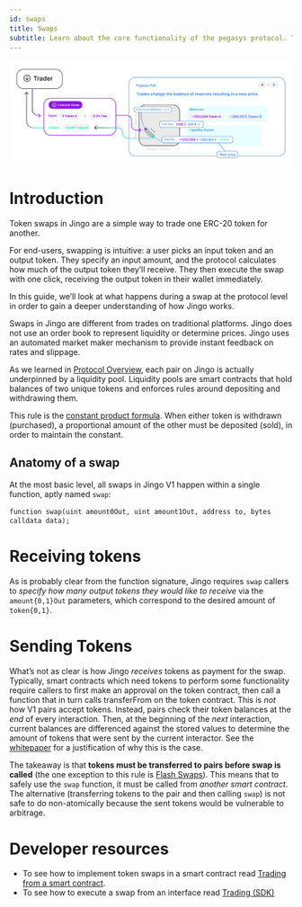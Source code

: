 ```yaml
---
id: swaps
title: Swaps
subtitle: Learn about the core functionality of the pegasys protocol. Token Swaps.
---
```


![](./images/trade.jpg)

# Introduction

Token swaps in Jingo are a simple way to trade one ERC-20 token for another.

For end-users, swapping is intuitive: a user picks an input token and an output token. They specify an input amount, and the protocol calculates how much of the output token they’ll receive. They then execute the swap with one click, receiving the output token in their wallet immediately.

In this guide, we’ll look at what happens during a swap at the protocol level in order to gain a deeper understanding of how Jingo works.

Swaps in Jingo are different from trades on traditional platforms. Jingo does not use an order book to represent liquidity or determine prices. Jingo uses an automated market maker mechanism to provide instant feedback on rates and slippage.

As we learned in [Protocol Overview](../protocol-overview/how-pegasys-works), each pair on Jingo is actually underpinned by a liquidity pool. Liquidity pools are smart contracts that hold balances of two unique tokens and enforces rules around depositing and withdrawing them.

This rule is the [constant product formula](../protocol-overview/glossary#constant-product-formula). When either token is withdrawn (purchased), a proportional amount of the other must be deposited (sold), in order to maintain the constant.

## Anatomy of a swap

At the most basic level, all swaps in Jingo V1 happen within a single function, aptly named `swap`:

```solidity
function swap(uint amount0Out, uint amount1Out, address to, bytes calldata data);
```

# Receiving tokens

As is probably clear from the function signature, Jingo requires `swap` callers to _specify how many output tokens they would like to receive_ via the `amount{0,1}Out` parameters, which correspond to the desired amount of `token{0,1}`.

# Sending Tokens

What’s not as clear is how Jingo _receives_ tokens as payment for the swap. Typically, smart contracts which need tokens to perform some functionality require callers to first make an approval on the token contract, then call a function that in turn calls transferFrom on the token contract. This is _not_ how V1 pairs accept tokens. Instead, pairs check their token balances at the _end_ of every interaction. Then, at the beginning of the _next_ interaction, current balances are differenced against the stored values to determine the amount of tokens that were sent by the current interactor. See the <a href='/whitepaper.pdf' rel='noopener noreferrer'>whitepaper</a> for a justification of why this is the case.

The takeaway is that **tokens must be transferred to pairs before swap is called** (the one exception to this rule is [Flash Swaps](flash-swaps)). This means that to safely use the `swap` function, it must be called from _another smart contract_. The alternative (transferring tokens to the pair and then calling `swap`) is not safe to do non-atomically because the sent tokens would be vulnerable to arbitrage.

# Developer resources

- To see how to implement token swaps in a smart contract read [Trading from a smart contract](../../guides/smart-contract-integration/trading-from-a-smart-contract).
- To see how to execute a swap from an interface read [Trading (SDK)](../../../../sdk/2.0.0/guides/trading)
